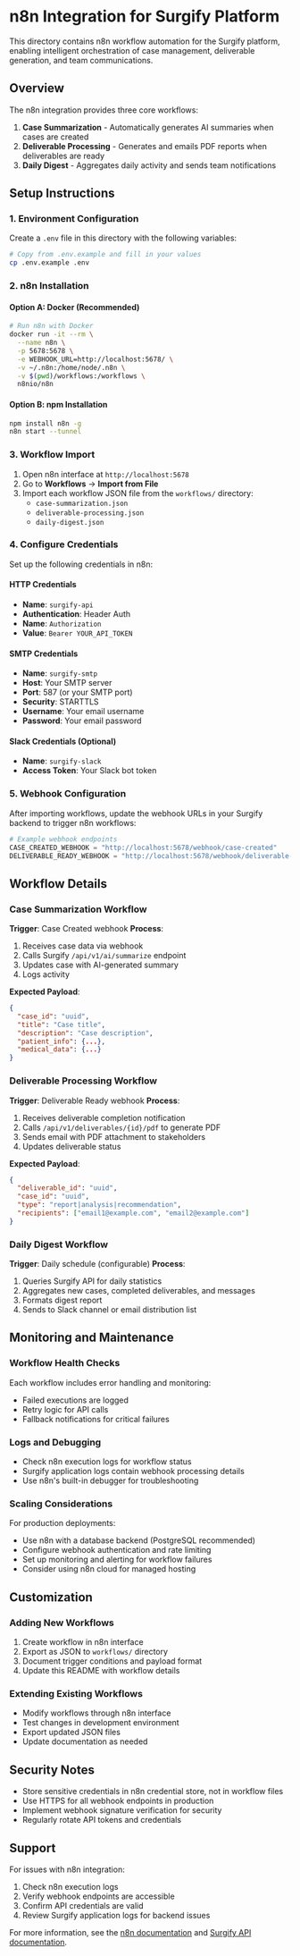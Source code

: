 # n8n Integration for Surgify Platform

This directory contains n8n workflow automation for the Surgify platform, enabling intelligent orchestration of case management, deliverable generation, and team communications.

## Overview

The n8n integration provides three core workflows:

1. **Case Summarization** - Automatically generates AI summaries when cases are created
2. **Deliverable Processing** - Generates and emails PDF reports when deliverables are ready
3. **Daily Digest** - Aggregates daily activity and sends team notifications

## Setup Instructions

### 1. Environment Configuration

Create a `.env` file in this directory with the following variables:

```bash
# Copy from .env.example and fill in your values
cp .env.example .env
```

### 2. n8n Installation

#### Option A: Docker (Recommended)

```bash
# Run n8n with Docker
docker run -it --rm \
  --name n8n \
  -p 5678:5678 \
  -e WEBHOOK_URL=http://localhost:5678/ \
  -v ~/.n8n:/home/node/.n8n \
  -v $(pwd)/workflows:/workflows \
  n8nio/n8n
```

#### Option B: npm Installation

```bash
npm install n8n -g
n8n start --tunnel
```

### 3. Workflow Import

1. Open n8n interface at `http://localhost:5678`
2. Go to **Workflows** → **Import from File**
3. Import each workflow JSON file from the `workflows/` directory:
   - `case-summarization.json`
   - `deliverable-processing.json`
   - `daily-digest.json`

### 4. Configure Credentials

Set up the following credentials in n8n:

#### HTTP Credentials
- **Name**: `surgify-api`
- **Authentication**: Header Auth
- **Name**: `Authorization`
- **Value**: `Bearer YOUR_API_TOKEN`

#### SMTP Credentials
- **Name**: `surgify-smtp`
- **Host**: Your SMTP server
- **Port**: 587 (or your SMTP port)
- **Security**: STARTTLS
- **Username**: Your email username
- **Password**: Your email password

#### Slack Credentials (Optional)
- **Name**: `surgify-slack`
- **Access Token**: Your Slack bot token

### 5. Webhook Configuration

After importing workflows, update the webhook URLs in your Surgify backend to trigger n8n workflows:

```python
# Example webhook endpoints
CASE_CREATED_WEBHOOK = "http://localhost:5678/webhook/case-created"
DELIVERABLE_READY_WEBHOOK = "http://localhost:5678/webhook/deliverable-ready"
```

## Workflow Details

### Case Summarization Workflow

**Trigger**: Case Created webhook
**Process**:
1. Receives case data via webhook
2. Calls Surgify `/api/v1/ai/summarize` endpoint
3. Updates case with AI-generated summary
4. Logs activity

**Expected Payload**:
```json
{
  "case_id": "uuid",
  "title": "Case title",
  "description": "Case description",
  "patient_info": {...},
  "medical_data": {...}
}
```

### Deliverable Processing Workflow

**Trigger**: Deliverable Ready webhook
**Process**:
1. Receives deliverable completion notification
2. Calls `/api/v1/deliverables/{id}/pdf` to generate PDF
3. Sends email with PDF attachment to stakeholders
4. Updates deliverable status

**Expected Payload**:
```json
{
  "deliverable_id": "uuid",
  "case_id": "uuid",
  "type": "report|analysis|recommendation",
  "recipients": ["email1@example.com", "email2@example.com"]
}
```

### Daily Digest Workflow

**Trigger**: Daily schedule (configurable)
**Process**:
1. Queries Surgify API for daily statistics
2. Aggregates new cases, completed deliverables, and messages
3. Formats digest report
4. Sends to Slack channel or email distribution list

## Monitoring and Maintenance

### Workflow Health Checks

Each workflow includes error handling and monitoring:
- Failed executions are logged
- Retry logic for API calls
- Fallback notifications for critical failures

### Logs and Debugging

- Check n8n execution logs for workflow status
- Surgify application logs contain webhook processing details
- Use n8n's built-in debugger for troubleshooting

### Scaling Considerations

For production deployments:
- Use n8n with a database backend (PostgreSQL recommended)
- Configure webhook authentication and rate limiting
- Set up monitoring and alerting for workflow failures
- Consider using n8n cloud for managed hosting

## Customization

### Adding New Workflows

1. Create workflow in n8n interface
2. Export as JSON to `workflows/` directory
3. Document trigger conditions and payload format
4. Update this README with workflow details

### Extending Existing Workflows

- Modify workflows through n8n interface
- Test changes in development environment
- Export updated JSON files
- Update documentation as needed

## Security Notes

- Store sensitive credentials in n8n credential store, not in workflow files
- Use HTTPS for all webhook endpoints in production
- Implement webhook signature verification for security
- Regularly rotate API tokens and credentials

## Support

For issues with n8n integration:
1. Check n8n execution logs
2. Verify webhook endpoints are accessible
3. Confirm API credentials are valid
4. Review Surgify application logs for backend issues

For more information, see the [n8n documentation](https://docs.n8n.io/) and [Surgify API documentation](../docs/api/README.md).
